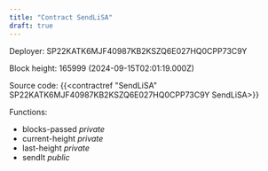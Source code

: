 ```yaml
---
title: "Contract SendLiSA"
draft: true
---
```

Deployer: SP22KATK6MJF40987KB2KSZQ6E027HQ0CPP73C9Y


 



Block height: 165999 (2024-09-15T02:01:19.000Z)

Source code: {{<contractref "SendLiSA" SP22KATK6MJF40987KB2KSZQ6E027HQ0CPP73C9Y SendLiSA>}}

Functions:

* blocks-passed _private_
* current-height _private_
* last-height _private_
* sendIt _public_
